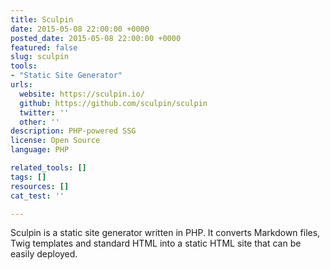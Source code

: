 ```yaml
---
title: Sculpin
date: 2015-05-08 22:00:00 +0000
posted_date: 2015-05-08 22:00:00 +0000
featured: false
slug: sculpin
tools:
- "Static Site Generator"
urls:
  website: https://sculpin.io/
  github: https://github.com/sculpin/sculpin
  twitter: ''
  other: ''
description: PHP-powered SSG
license: Open Source
language: PHP

related_tools: []
tags: []
resources: []
cat_test: ''

---
```

Sculpin is a static site generator written in PHP. It converts Markdown files, Twig templates and standard HTML into a static HTML site that can be easily deployed.